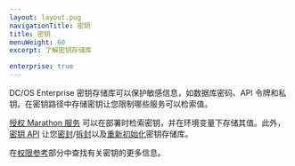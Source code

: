 ```yaml
---
layout: layout.pug
navigationTitle: 密钥
title: 密钥
menuWeight: 60
excerpt: 了解密钥存储库

enterprise: true
---
```

<!-- The source repository for this topic is https://github.com/dcos/dcos-docs-site -->


DC/OS Enterprise 密钥存储库可以保护敏感信息，如数据库密码、API 令牌和私钥。在密钥路径中存储密钥让您限制哪些服务可以检索值。

[授权 Marathon 服务](/cn/1.11//security/ent/#spaces) 可以在部署时检索密钥，并在环境变量下存储其值。此外，[密钥 API](/cn/1.11/security/ent/secrets/secrets-api/) 让您[密封](/cn/1.11/security/ent/secrets/seal-store/)/[拆封](/cn/1.11/security/ent/secrets/unseal-store/)以及[重新初始化](/cn/1.11/security/ent/secrets/custom-key/)密钥存储库。

在[权限参考](/cn/1.11/security/ent/perms-reference/#secrets)部分中查找有关密钥的更多信息。
